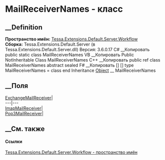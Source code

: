 # MailReceiverNames - класс
##  __Definition
 **Пространство имён:**
[Tessa.Extensions.Default.Server.Workflow](N_Tessa_Extensions_Default_Server_Workflow.htm)  
 **Сборка:** Tessa.Extensions.Default.Server (в
Tessa.Extensions.Default.Server.dll) Версия: 3.6.0.17
C# __Копировать
     public static class MailReceiverNames
VB __Копировать
     Public NotInheritable Class MailReceiverNames
C++ __Копировать
     public ref class MailReceiverNames abstract sealed
F# __Копировать
     [<AbstractClassAttribute>]
    [<SealedAttribute>]
    type MailReceiverNames = class end
Inheritance
    [Object](https://learn.microsoft.com/dotnet/api/system.object) __ MailReceiverNames
##  __Поля
[ExchangeMailReceiver](F_Tessa_Extensions_Default_Server_Workflow_MailReceiverNames_ExchangeMailReceiver.htm)|  
---|---  
[ImapMailReceiver](F_Tessa_Extensions_Default_Server_Workflow_MailReceiverNames_ImapMailReceiver.htm)|  
[Pop3MailReceiver](F_Tessa_Extensions_Default_Server_Workflow_MailReceiverNames_Pop3MailReceiver.htm)|  
## __См. также
#### Ссылки
[Tessa.Extensions.Default.Server.Workflow - пространство
имён](N_Tessa_Extensions_Default_Server_Workflow.htm)
